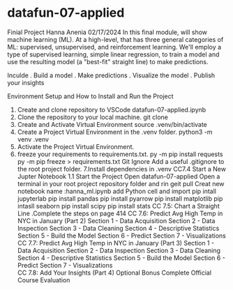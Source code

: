 # datafun-07-applied
Finial Project 
Hanna Anenia
02/17/2024
In this final module, will show  machine learning (ML). At a high-level, that has three general categories of ML: supervised, unsupervised, and reinforcement learning. 
We'll employ a type of supervised learning, simple linear regression, to train a model and use the resulting model (a "best-fit" straight line) to make predictions.

Inculde 
. Build a model
. Make predictions
. Visualize the model
. Publish your insights

Environment Setup and How to Install and Run the Project

1. Create and clone repository to VSCode
    datafun-07-applied.ipynb
2. Clone the repository to your local machine.
   git clone 
3. Create and Activate Virtual Environment
   source .venv/bin/activate
4. Create a Project Virtual Environment in the .venv folder.
   python3 -m venv .venv
5. Activate the Project Virtual Environment.
6. freeze your requirements to requirements.txt.
   py -m pip install requests
   py -m pip freeze > requirements.txt
   Git Ignore
   Add a useful .gitignore to the root project folder.
7.Install dependencies in .venv
CC7.4 Start a New Jupter Notebook
1.1 Start the Project 
Open datafun-07-applied
Open a terminal in your root project repository folder and rin geit pull
Creat new notebook name :hanna_ml.ipynb
add Python cell and import 
   pip intall jupyterlab
   pip install pandas
   pip install pyarrow
   pip install matplotlib
   pip intasll seaborn
   pip install scipy
   pip install stats
CC 7.5:  Chart a Straight Line
   .Complete the steps on page 414
CC 7.6:  Predict Avg High Temp in NYC in January (Part 2)
   Section 1 - Data Acquisition
   Section 2 - Data Inspection
   Section 3 - Data Cleaning
   Section 4 - Descriptive Statistics 
   Section 5 - Build the Model
   Section 6 - Predict
   Section 7 - Visualizations   
CC 7.7: Predict Avg High Temp in NYC in January (Part 3)
   Section 1 - Data Acquisition
   Section 2 - Data Inspection
   Section 3 - Data Cleaning
   Section 4 - Descriptive Statistics 
   Section 5 - Build the Model
   Section 6 - Predict
   Section 7 - Visualizations  
CC 7.8: Add Your Insights (Part 4)
Optional Bonus
Complete Official Course Evaluation
 
